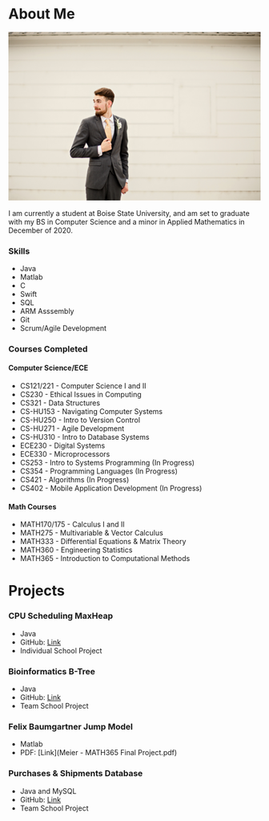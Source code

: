 # About Me

![Picture of Geoffrey](121.jpg)

I am currently a student at Boise State University, and am set to graduate with my BS in Computer Science and a minor in Applied Mathematics in December of 2020.

### Skills
* Java
* Matlab
* C
* Swift
* SQL
* ARM Asssembly
* Git
* Scrum/Agile Development

### Courses Completed
#### Computer Science/ECE
* CS121/221 - Computer Science I and II
* CS230 - Ethical Issues in Computing
* CS321 - Data Structures
* CS-HU153 - Navigating Computer Systems
* CS-HU250 - Intro to Version Control
* CS-HU271 - Agile Development
* CS-HU310 - Intro to Database Systems
* ECE230 - Digital Systems
* ECE330 - Microprocessors
* CS253 - Intro to Systems Programming (In Progress)
* CS354 - Programming Languages (In Progress)
* CS421 - Algorithms (In Progress)
* CS402 - Mobile Application Development (In Progress)

#### Math Courses
* MATH170/175 - Calculus I and II
* MATH275 - Multivariable & Vector Calculus
* MATH333 - Differential Equations & Matrix Theory
* MATH360 - Engineering Statistics
* MATH365 - Introduction to Computational Methods

# Projects

### CPU Scheduling MaxHeap
* Java
* GitHub: [Link](https://github.com/geoffreymeier/cs321-p2)
* Individual School Project

### Bioinformatics B-Tree
* Java
* GitHub: [Link](https://github.com/geoffreymeier/cs321)
* Team School Project

### Felix Baumgartner Jump Model
* Matlab
* PDF: [Link](Meier - MATH365 Final Project.pdf)

### Purchases & Shipments Database
* Java and MySQL
* GitHub: [Link](https://github.com/geoffreymeier/cshu310)
* Team School Project

